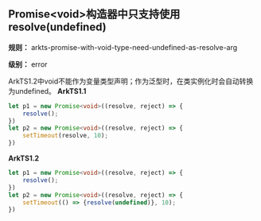 ## Promise\<void>构造器中只支持使用resolve(undefined)

**规则：** arkts-promise-with-void-type-need-undefined-as-resolve-arg

**级别：** error

ArkTS1.2中void不能作为变量类型声明；作为泛型时，在类实例化时会自动转换为undefined。
**ArkTS1.1**
```typescript
let p1 = new Promise<void>((resolve, reject) => {
    resolve();
})
let p2 = new Promise<void>((resolve, reject) => {
    setTimeout(resolve, 10);
})
```

**ArkTS1.2**
```typescript
let p1 = new Promise<void>((resolve, reject) => {
    resolve();
})
let p2 = new Promise<void>((resolve, reject) => {
    setTimeout(() => {resolve(undefined)}, 10);
})    